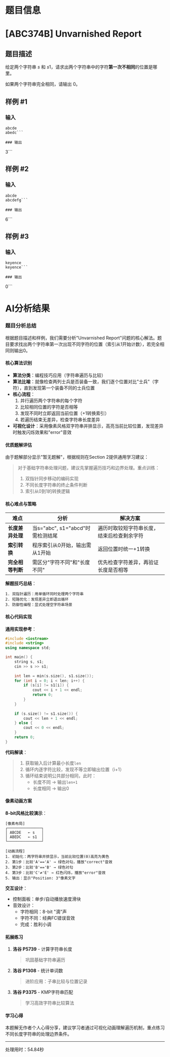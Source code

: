 # 题目信息

# [ABC374B] Unvarnished Report

## 题目描述

给定两个字符串 $s$ 和 $s1$，请求出两个字符串中的字符**第一次不相同**的位置是哪里。

如果两个字符串完全相同，请输出 $0$。

## 样例 #1

### 输入

```
abcde
abedc```

### 输出

```
3```

## 样例 #2

### 输入

```
abcde
abcdefg```

### 输出

```
6```

## 样例 #3

### 输入

```
keyence
keyence```

### 输出

```
0```

# AI分析结果


### 题目分析总结
根据题目描述和样例，我们需要分析"Unvarnished Report"问题的核心解法。题目要求找出两个字符串第一次出现不同字符的位置（索引从1开始计数），若完全相同则输出0。

#### 核心算法识别
- **算法分类**：编程技巧应用（字符串遍历与比较）
- **算法比喻**：就像检查两列士兵是否装备一致，我们逐个位置对比"士兵"（字符），直到发现第一个装备不同的士兵位置
- **核心流程**：
  1. 并行遍历两个字符串的每个字符
  2. 比较相同位置的字符是否相等
  3. 发现不同时立即返回当前位置（+1转换索引）
  4. 若遍历结束无差异，检查字符串长度差异
- **可视化设计**：采用像素风格双字符串并排显示，高亮当前比较位置，发现差异时触发闪烁效果和"error"音效

#### 优质题解评估
由于题解部分显示"暂无题解"，根据规则在Section 2提供通用学习建议：
> 对于基础字符串处理问题，建议先掌握遍历技巧和边界处理。重点训练：
> 1. 双指针同步移动的编码实现
> 2. 不同长度字符串的终止条件判断
> 3. 索引从0到1的转换逻辑

#### 核心难点与策略
| 难点 | 分析 | 解决方案 |
|------|------|----------|
| **长度差异处理** | 当s="abc", s1="abcd"时需检测结尾 | 遍历时取较短字符串长度，结束后检查剩余字符 |
| **索引转换** | 程序索引从0开始，输出需从1开始 | 返回位置时统一+1转换 |
| **完全相等判断** | 需区分"字符不同"和"长度不同" | 优先检查字符差异，再验证长度是否相等 |

**解题技巧总结**：
```plaintext
1. 双指针遍历：用单循环同时处理两个字符串
2. 短路优化：发现差异立即退出循环
3. 防御性编程：显式处理空字符串场景
```

#### 核心代码实现
**通用实现参考**：
```cpp
#include <iostream>
#include <string>
using namespace std;

int main() {
    string s, s1;
    cin >> s >> s1;
    
    int len = min(s.size(), s1.size());
    for (int i = 0; i < len; i++) {
        if (s[i] != s1[i]) {
            cout << i + 1 << endl;
            return 0;
        }
    }
    
    if (s.size() != s1.size()) {
        cout << len + 1 << endl;
    } else {
        cout << 0 << endl;
    }
    return 0;
}
```

**代码解读**：
> 1. 获取输入后计算最小长度`len`
> 2. 循环内逐字符比较，发现不等立即输出位置（i+1）
> 3. 循环结束说明公共部分相同，此时：
>    - 长度不同 → 输出`len+1`
>    - 长度相同 → 输出0

#### 像素动画方案
**8-bit风格比较演示**：
```plaintext
[像素布局]
┌───────────────┐
│ ABCDE   ← s   │ 
│ ABEDC   ← s1  │
└───────────────┘

[动画流程]
1. 初始化：两字符串并排显示，当前比较位置(0)高亮为黄色
2. 第1步：比较'A'=='A' → 绿色对勾，播放"correct"音效
3. 第2步：比较'B'=='B' → 绿色对勾
4. 第3步：比较'C'≠'E' → 红色闪烁，播放"error"音效
5. 输出：显示"Position: 3"像素文字
```

**交互设计**：
- 控制面板：单步/自动播放速度滑块
- 音效设计：
  - 字符相同：8-bit "滴"声
  - 字符不同：经典FC错误音效
  - 完成：胜利小调

#### 拓展练习
1. **洛谷 P5739** - 计算字符串长度
   > 巩固基础字符串遍历
2. **洛谷 P1308** - 统计单词数
   > 进阶应用：子串比较与位置记录
3. **洛谷 P3375** - KMP字符串匹配
   > 学习高效字符串比较算法

#### 学习心得
本题解无作者个人心得分享，建议学习者通过可视化动画理解遍历机制，重点练习不同长度字符串的处理边界条件。

---
处理用时：54.84秒